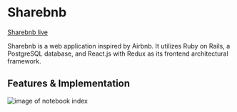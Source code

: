 # Sharebnb

[Sharebnb live](https://sharebnb-aa.herokuapp.com/)

Sharebnb is a web application inspired by Airbnb. It utilizes Ruby on Rails, a PostgreSQL database, and React.js with Redux as its frontend architectural framework.

## Features & Implementation

![image of notebook index](wireframes/create-account.png)
